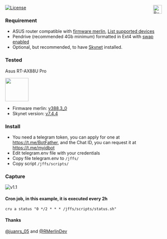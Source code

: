 [![License](https://img.shields.io/github/license/AzagraMac/telegramInfoASUS.svg?style=for-the-badge&color=yellow)](LICENSE) <a href="https://www.paypal.com/paypalme/azagramac" target="_blank"><img src="https://www.nopcommerce.com/images/thumbs/0005707_paypalme-payment-method.png" alt="Buy Me A Coffee" style="height: 28px !important;" align="right" /></a><br/>

### Requirement
- ASUS router compatible with [firmware merlin](https://www.asuswrt-merlin.net), [List supported devices](https://github.com/RMerl/asuswrt-merlin.ng/wiki/Supported-Devices)
- Pendrive (recommended 4Gb minimum) formatted in Ext4 with [swap enabled](https://azagramac.gitbook.io/myblog/asus-router/habilitar-swap)
- Optional, but recommended, to have [Skynet](https://azagramac.gitbook.io/myblog/asus-router/instalar-skynet) installed.

### Tested
Asus RT-AX88U Pro

<img src="https://github.com/AzagraMac/telegramInfoASUS/assets/571796/aaa1ae76-c3bb-4aea-a86c-af3348fa5396" style="height: 75px" /></a>

- Firmware merlin: [v388.3_0](https://onedrive.live.com/?authkey=%21AJLLKAY%2D%2D4EBqDo&id=CCE5625ED3599CE0%2121144&cid=CCE5625ED3599CE0)
- Skynet version: [v7.4.4](https://github.com/Adamm00/IPSet_ASUS)

### Install
- You need a telegram token, you can apply for one at https://t.me/BotFather, and the Chat ID, you can request it at https://t.me/myidbot
- Edit telegram.env file with your credentials
- Copy file telegram.env to `/jffs/`
- Copy script `/jffs/scripts/`

### Capture
![v1.1](https://github.com/AzagraMac/telegramInfoASUS/assets/571796/202cf688-1021-45a7-82b8-3b9213829db5)


#### Cron job, in this example, it is executed every 2h
```
cru a status "0 */2 * * * /jffs/scripts/status.sh"
```

#### Thanks
[@juanrs_05](https://twitter.com/juanrs_05) and [@RMerlinDev](https://twitter.com/RMerlinDev)
